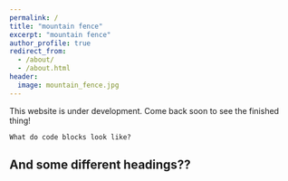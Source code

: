 ```yaml
---
permalink: /
title: "mountain fence"
excerpt: "mountain fence"
author_profile: true
redirect_from: 
  - /about/
  - /about.html
header:
  image: mountain_fence.jpg
---
```


This website is under development. Come back soon to see the finished thing!

```
What do code blocks look like?
```

## And some different headings??